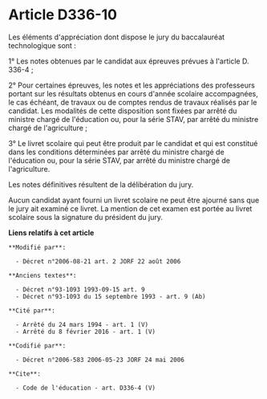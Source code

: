 # Article D336-10

Les éléments d'appréciation dont dispose le jury du baccalauréat technologique sont : 

1° Les notes obtenues par le candidat aux épreuves prévues à l'article D. 336-4 ; 

2° Pour certaines épreuves, les notes et les appréciations des professeurs portant sur les résultats obtenus en cours d'année
scolaire accompagnées, le cas échéant, de travaux ou de comptes rendus de travaux réalisés par le candidat. Les modalités de
cette disposition sont fixées par arrêté du ministre chargé de l'éducation ou, pour la série STAV, par arrêté du ministre
chargé de l'agriculture ; 

3° Le livret scolaire qui peut être produit par le candidat et qui est constitué dans les conditions déterminées par arrêté
du ministre chargé de l'éducation ou, pour la série STAV, par arrêté du ministre chargé de l'agriculture. 

Les notes définitives résultent de la délibération du jury. 

Aucun candidat ayant fourni un livret scolaire ne peut être ajourné sans que le jury ait examiné ce livret. La mention de cet
examen est portée au livret scolaire sous la signature du président du jury.

**Liens relatifs à cet article**

	**Modifié par**:

	  - Décret n°2006-08-21 art. 2 JORF 22 août 2006

	**Anciens textes**:

	  - Décret n°93-1093 1993-09-15 art. 9
	  - Décret n°93-1093 du 15 septembre 1993 - art. 9 (Ab)

	**Cité par**:

	  - Arrêté du 24 mars 1994 - art. 1 (V)
	  - Arrêté du 8 février 2016 - art. 1 (V)

	**Codifié par**:

	  - Décret n°2006-583 2006-05-23 JORF 24 mai 2006

	**Cite**:

	  - Code de l'éducation - art. D336-4 (V)
